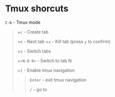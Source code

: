 # Tmux shorcuts

`C-b` - Tmux mode

> +`c` - Create tab
>
> +`n` - Next tab
> +`x` - Kill tab (press `y` to confirm)
>
> +`s` - Switch tabs
>
> +`<N:0-9>` - Switch to tab N
>
> +`[` - Enable tmux navigation
> > 
> > `Enter` - exit tmux navigation
> > 
> > `/` - go to


